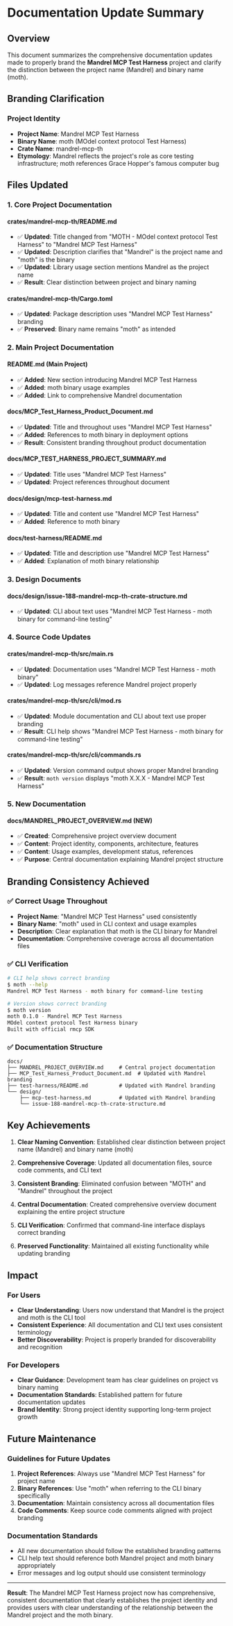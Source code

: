 # Documentation Update Summary

## Overview

This document summarizes the comprehensive documentation updates made to properly brand the **Mandrel MCP Test Harness** project and clarify the distinction between the project name (Mandrel) and binary name (moth).

## Branding Clarification

### Project Identity
- **Project Name**: Mandrel MCP Test Harness
- **Binary Name**: moth (MOdel context protocol Test Harness)
- **Crate Name**: mandrel-mcp-th
- **Etymology**: Mandrel reflects the project's role as core testing infrastructure; moth references Grace Hopper's famous computer bug

## Files Updated

### 1. Core Project Documentation

#### **crates/mandrel-mcp-th/README.md**
- ✅ **Updated**: Title changed from "MOTH - MOdel context protocol Test Harness" to "Mandrel MCP Test Harness"
- ✅ **Updated**: Description clarifies that "Mandrel" is the project name and "moth" is the binary
- ✅ **Updated**: Library usage section mentions Mandrel as the project name
- ✅ **Result**: Clear distinction between project and binary naming

#### **crates/mandrel-mcp-th/Cargo.toml**
- ✅ **Updated**: Package description uses "Mandrel MCP Test Harness" branding
- ✅ **Preserved**: Binary name remains "moth" as intended

### 2. Main Project Documentation

#### **README.md (Main Project)**
- ✅ **Added**: New section introducing Mandrel MCP Test Harness
- ✅ **Added**: moth binary usage examples
- ✅ **Added**: Link to comprehensive Mandrel documentation

#### **docs/MCP_Test_Harness_Product_Document.md**
- ✅ **Updated**: Title and throughout uses "Mandrel MCP Test Harness"
- ✅ **Added**: References to moth binary in deployment options
- ✅ **Result**: Consistent branding throughout product documentation

#### **docs/MCP_TEST_HARNESS_PROJECT_SUMMARY.md**
- ✅ **Updated**: Title uses "Mandrel MCP Test Harness"
- ✅ **Updated**: Project references throughout document

#### **docs/design/mcp-test-harness.md**
- ✅ **Updated**: Title and content use "Mandrel MCP Test Harness"
- ✅ **Added**: Reference to moth binary

#### **docs/test-harness/README.md**
- ✅ **Updated**: Title and description use "Mandrel MCP Test Harness"
- ✅ **Added**: Explanation of moth binary relationship

### 3. Design Documents

#### **docs/design/issue-188-mandrel-mcp-th-crate-structure.md**
- ✅ **Updated**: CLI about text uses "Mandrel MCP Test Harness - moth binary for command-line testing"

### 4. Source Code Updates

#### **crates/mandrel-mcp-th/src/main.rs**
- ✅ **Updated**: Documentation uses "Mandrel MCP Test Harness - moth binary"
- ✅ **Updated**: Log messages reference Mandrel project properly

#### **crates/mandrel-mcp-th/src/cli/mod.rs**
- ✅ **Updated**: Module documentation and CLI about text use proper branding
- ✅ **Result**: CLI help shows "Mandrel MCP Test Harness - moth binary for command-line testing"

#### **crates/mandrel-mcp-th/src/cli/commands.rs**
- ✅ **Updated**: Version command output shows proper Mandrel branding
- ✅ **Result**: `moth version` displays "moth X.X.X - Mandrel MCP Test Harness"

### 5. New Documentation

#### **docs/MANDREL_PROJECT_OVERVIEW.md** (NEW)
- ✅ **Created**: Comprehensive project overview document
- ✅ **Content**: Project identity, components, architecture, features
- ✅ **Content**: Usage examples, development status, references
- ✅ **Purpose**: Central documentation explaining Mandrel project structure

## Branding Consistency Achieved

### ✅ Correct Usage Throughout
- **Project Name**: "Mandrel MCP Test Harness" used consistently
- **Binary Name**: "moth" used in CLI context and usage examples
- **Description**: Clear explanation that moth is the CLI binary for Mandrel
- **Documentation**: Comprehensive coverage across all documentation files

### ✅ CLI Verification
```bash
# CLI help shows correct branding
$ moth --help
Mandrel MCP Test Harness - moth binary for command-line testing

# Version shows correct branding
$ moth version
moth 0.1.0 - Mandrel MCP Test Harness
MOdel context protocol Test Harness binary
Built with official rmcp SDK
```

### ✅ Documentation Structure
```
docs/
├── MANDREL_PROJECT_OVERVIEW.md     # Central project documentation
├── MCP_Test_Harness_Product_Document.md  # Updated with Mandrel branding
├── test-harness/README.md          # Updated with Mandrel branding
└── design/
    ├── mcp-test-harness.md         # Updated with Mandrel branding
    └── issue-188-mandrel-mcp-th-crate-structure.md
```

## Key Achievements

1. **Clear Naming Convention**: Established clear distinction between project name (Mandrel) and binary name (moth)

2. **Comprehensive Coverage**: Updated all documentation files, source code comments, and CLI text

3. **Consistent Branding**: Eliminated confusion between "MOTH" and "Mandrel" throughout the project

4. **Central Documentation**: Created comprehensive overview document explaining the entire project structure

5. **CLI Verification**: Confirmed that command-line interface displays correct branding

6. **Preserved Functionality**: Maintained all existing functionality while updating branding

## Impact

### For Users
- **Clear Understanding**: Users now understand that Mandrel is the project and moth is the CLI tool
- **Consistent Experience**: All documentation and CLI text uses consistent terminology
- **Better Discoverability**: Project is properly branded for discoverability and recognition

### For Developers
- **Clear Guidance**: Development team has clear guidelines on project vs binary naming
- **Documentation Standards**: Established pattern for future documentation updates
- **Brand Identity**: Strong project identity supporting long-term project growth

## Future Maintenance

### Guidelines for Future Updates
1. **Project References**: Always use "Mandrel MCP Test Harness" for project name
2. **Binary References**: Use "moth" when referring to the CLI binary specifically
3. **Documentation**: Maintain consistency across all documentation files
4. **Code Comments**: Keep source code comments aligned with project branding

### Documentation Standards
- All new documentation should follow the established branding patterns
- CLI help text should reference both Mandrel project and moth binary appropriately
- Error messages and log output should use consistent terminology

---

**Result**: The Mandrel MCP Test Harness project now has comprehensive, consistent documentation that clearly establishes the project identity and provides users with clear understanding of the relationship between the Mandrel project and the moth binary. 